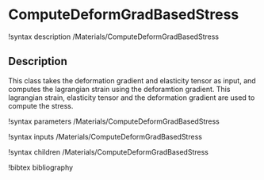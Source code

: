 # ComputeDeformGradBasedStress

!syntax description /Materials/ComputeDeformGradBasedStress

## Description

This class takes the deformation gradient and elasticity tensor as input, and computes the lagrangian strain using the deforamtion gradient. This lagrangian strain, elasticity tensor and the deformation gradient are used to compute the stress.

!syntax parameters /Materials/ComputeDeformGradBasedStress

!syntax inputs /Materials/ComputeDeformGradBasedStress

!syntax children /Materials/ComputeDeformGradBasedStress

!bibtex bibliography
